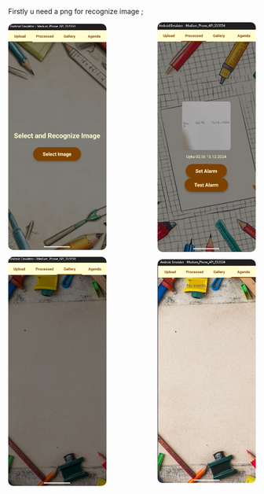 Firstly u need a png for recognize image ;


<div style="display: flex; justify-content: space-between; align-items: center; flex-wrap: wrap; gap: 10px;">

<img src="MainPage.png" alt="Main Page" width="200px" height="auto" style="border-radius: 10px;" />
<img src="ProcessPage.png" alt="Process Page" width="200px" height="auto" style="border-radius: 10px;" />
<img src="GalleryPage.png" alt="Gallery Page" width="200px" height="auto" style="border-radius: 10px;" />
<img src="AgendaPage.png" alt="Agenda Page" width="200px" height="auto" style="border-radius: 10px;" />


</div>
